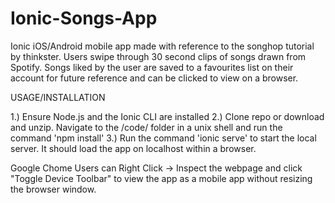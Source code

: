 # Ionic-Songs-App

Ionic iOS/Android mobile app made with reference to the songhop tutorial by thinkster. Users swipe through 30 second clips of songs drawn from Spotify. Songs liked by the user are saved to a favourites list on their account for future reference and can be clicked to view on a browser.

USAGE/INSTALLATION

1.) Ensure Node.js and the Ionic CLI are installed
2.) Clone repo or download and unzip. Navigate to the /code/ folder in a unix shell and run the command 'npm install'
3.) Run the command 'ionic serve' to start the local server. It should load the app on localhost within a browser.

Google Chome Users can Right Click -> Inspect the webpage and click "Toggle Device Toolbar" to view the app as a mobile app without
resizing the browser window.
